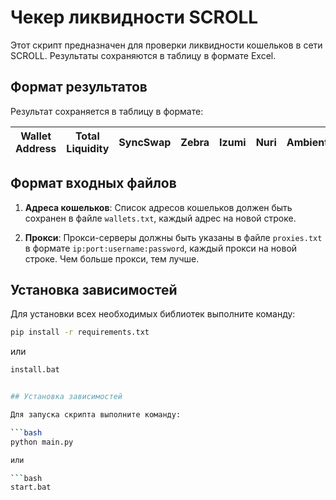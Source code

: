 # Чекер ликвидности SCROLL

Этот скрипт предназначен для проверки ликвидности кошельков в сети SCROLL. Результаты сохраняются в таблицу в формате Excel.

## Формат результатов

Результат сохраняется в таблицу в формате:

| Wallet Address | Total Liquidity | SyncSwap | Zebra | Izumi | Nuri | Ambient | CogFinance | Aave | Rho Markets | Compound | LayerBank |
|----------------|-----------------|----------|-------|-------|------|---------|------------|------|-------------|----------|-----------|

## Формат входных файлов

1. **Адреса кошельков**: Список адресов кошельков должен быть сохранен в файле `wallets.txt`, каждый адрес на новой строке.

2. **Прокси**: Прокси-серверы должны быть указаны в файле `proxies.txt` в формате `ip:port:username:password`, каждый прокси на новой строке. Чем больше прокси, тем лучше.

## Установка зависимостей

Для установки всех необходимых библиотек выполните команду:

```bash
pip install -r requirements.txt
```
или

```bash
install.bat


## Установка зависимостей

Для запуска скрипта выполните команду:

```bash
python main.py

или

```bash
start.bat
